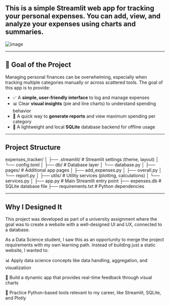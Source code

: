 
## This is a simple Streamlit web app for tracking your personal expenses. You can add, view, and analyze your expenses using charts and summaries.
![image](https://github.com/user-attachments/assets/858e17e6-51c3-4e64-9938-f68dd611d2be)

---

## 🎯 Goal of the Project

Managing personal finances can be overwhelming, especially when tracking multiple categories manually or across scattered tools. The goal of this app is to provide:

- ✅ A **simple, user-friendly interface** to log and manage expenses
- 📊 Clear **visual insights** (pie and line charts) to understand spending behavior
- 🧾 A quick way to **generate reports** and view maximum spending per category
- 📁 A lightweight and local **SQLite** database backend for offline usage

---

##  Project Structure

expenses_tracker/
│
├── .streamlit/ # Streamlit settings (theme, layout)
│ └── config.toml
│
├── db/ # Database layer
│ └── database.py
│
├── pages/ # Additional app pages
│ ├── add_expenses.py
│ ├── overall.py
│ └── report.py
│
├── utils/ # Utility services (plotting, calculations)
│ └── services.py
│
├── app.py # Main Streamlit entry point
├── expenses.db # SQLite database file
├── requirements.txt # Python dependencies

---
## Why I Designed It
This project was developed as part of a university assignment where the goal was to create a website with a well-designed UI and UX, connected to a database.

As a Data Science student, I saw this as an opportunity to merge the project requirements with my own learning path. Instead of building just a static website, I wanted to:

📊 Apply data science concepts like data handling, aggregation, and visualization

🔄 Build a dynamic app that provides real-time feedback through visual charts

🧠 Practice Python-based tools relevant to my career, like Streamlit, SQLite, and Plotly
